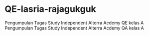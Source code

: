 # QE-lasria-rajagukguk
Pengumpulan Tugas Study Independent Alterra Acdemy QE kelas A
Pengumpulan Tugas Study Independent Alterra Acdemy QA kelas A
